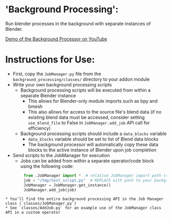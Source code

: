 # 'Background Processing':

Run blender processes in the background with separate instances of Blender.

[Demo of the Background Processor on YouTube](https://youtu.be/8iIMP1SrHIE)

# Instructions for Use:

* First, copy the `JobManager.py` file from the `background_processing/classes/` directory to your addon module
* Write your own background processing scripts
    * Background processing scripts will be executed from within a separate Blender instance
        * This allows for Blender-only module imports such as bpy and bmesh
        * This also allows for access to the source file's blend data (if no existing blend data must be accessed, consider setting `use_blend_file` to False in `JobManager.add_job` API call for efficiency)
    * Background processing scripts should include a `data_blocks` variable
        * `data_blocks` variable should be set to list of Blend data blocks
        * The background processor will automatically copy these data blocks to the active instance of Blender upon job completion
* Send scripts to the JobManager for execution
    * Jobs can be added from within a separate operator/code block using the following code:
``` Python
        from .JobManager import *  # relative JobManager import path (current path assumes script is in same root folder as 'JobManager.py')
        job = "/tmp/test_script.py"  # REPLACE with path to your background processing script
        JobManager = JobManager.get_instance()
        JobManager.add_job(job)
```
    * You'll find the entire background processing API in the Job Manager class (`classes/JobManager.py`)
    * See `classes/AddJob.py` for an example use of the JobManager class API in a custom operator
